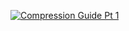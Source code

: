 [![Compression Guide Pt 1](https://img.youtube.com/vi/BIVfpsoPnOo/0.jpg)](https://youtu.be/BIVfpsoPnOo)